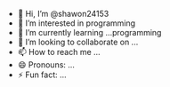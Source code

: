 - 👋 Hi, I’m @shawon24153
- 👀 I’m interested in programming
- 🌱 I’m currently learning ...programming 
- 💞️ I’m looking to collaborate on ...
- 📫 How to reach me ...
- 😄 Pronouns: ...
- ⚡ Fun fact: ...

<!---
shawon24153/shawon24153 is a ✨ special ✨ repository because its `README.md` (this file) appears on your GitHub profile.
You can click the Preview link to take a look at your changes.
--->

